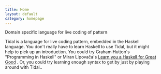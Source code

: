 ```yaml
---
title: Home
layout: default
category: homepage
---
```


Domain specific language for live coding of pattern

Tidal is a language for live coding pattern, embedded in the Haskell language. You don't really have to learn Haskell to use Tidal, but it might help to pick up an introduction. You could try Graham Hutton's "Programming in Haskell" or Miran Lipovača's [Learn you a Haskell for Great Good](http://learnyouahaskell.com/ "which has a free online version") . Or, you could try learning enough syntax to get by just by playing around with Tidal..
